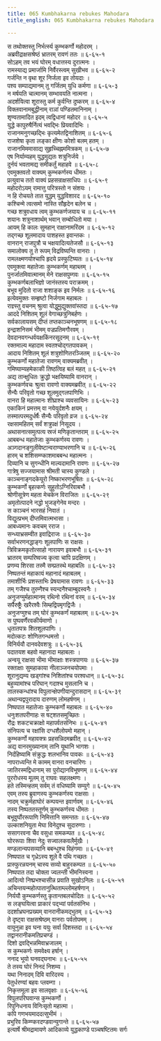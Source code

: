 ```yaml
---
title: 065 Kumbhakarna rebukes Mahodara
title_english: 065 Kumbhakarna rebukes Mahodara

---
```

स तथोक्तस्तु निर्भर्त्स्य कुम्भकर्णो महोदरम् ।  
अब्रवीद्राक्षसश्रेष्ठं भ्रातरम् रावणं ततः ॥ ६-६५-१  
सोऽहम् तव भयं घोरम् वधात्तस्य दुरात्मनः ।  
रामस्याद्य प्रमार्जामि निर्वैरस्त्वम् सुखीभव ॥ ६-६५-२  
गर्जन्ति न वृथा शूर निर्जला इव तोयदाः ।  
पश्य सम्पाद्यमानम् तु गर्जितम् युधि कर्मणा ॥ ६-६५-३  
न मर्षयति चात्मानम् सम्भावयति नात्मना ।  
अदर्शयित्वा शूरास्तु कर्म कुर्वन्ति दुष्करम् ॥ ६-६५-४  
विक्लवानामबुद्धीनाम् राञां पण्डितमानिनाम् ।  
शृण्वतामादित इदम् त्वद्विधानां महोदर ॥ ६-६५-५  
युद्धे कापुरुषैर्नित्यं भवद्भिः प्रियवादिभिः ।  
राजानमनुगच्छद्भिः कृत्यमेतद्विनाशितम् ॥ ६-६५-६  
राजशेषा कृता लङ्का क्षीणः कोशो बलम् हतम् ।  
राजानमिममासाद्य सुहृच्चिह्नममित्रकम् ॥ ६-६५-७  
एष निर्याम्यहम् युद्धमुद्यतः शत्रुनिर्जये ।  
दुर्नयं भवतामद्य समीकर्तुं महाहवे ॥ ६-६५-८  
एवमुक्तवतो वाक्यम् कुम्भकर्णस्य धीमतः ।  
प्रत्युवाच ततो वाक्यं प्रहसन्राक्षसाधिपः ॥ ६-६५-९  
महोदरोऽयम् रामात्तु परित्रस्तो न संशयः ।  
न हि रोचयते तात युद्धम् युद्धविशारद ॥ ६-६५-१०  
कश्चिन्मे त्वत्समो नास्ति सौहृदेन बलेन च ।  
गच्छ शत्रुवधाय त्वम् कुम्भकर्णजयाय च ॥ ६-६५-११  
शयानः शत्रुनाशार्थम् भवान् सम्बोधितो मया ।  
आयम् हि कालः सुमहान् राक्षानामरिंदम ॥ ६-६५-१२  
तद्गच्छ शूलमादाय पाशहस्त इवान्तकः ।  
वानरान् राजपुत्रौ च भक्षयादित्यतेजसौ ॥ ६-६५-१३  
समालोक्य तु ते रूपम् विद्रविष्यन्ति वानराः ।  
रामलक्ष्मणयोश्चापि हृदये प्रस्फुटिष्यतः ॥ ६-६५-१४  
एवमुक्त्वा महातेजाः कुम्भकर्णम् महाब्लम् ।  
पुनर्जातमिवात्मानम् मेने राक्षसपुम्गवः ॥ ६-६५-१५  
कुम्भकर्णबलाभिज्ञो जानंस्तस्य पराक्रमम् ।  
बभूव मुदितो राजा शशाङ्क इव निर्मलः ॥ ६-६५-१६  
इत्येवमुक्तः सम्हृष्टो निर्जगाम महाबलः ।  
राज्ञ्स्तु वचनम् श्रुत्वा योद्धुमुद्युक्तवांस्तदा ॥ ६-६५-१७  
आददे निशितम् शूलं वेगाच्छत्रुनिबर्हणः ।  
सर्वकालायसम् दीप्तं तप्तकाञ्चनभूषणम् ॥ ६-६५-१८  
इन्द्राशनिसमं भीमम् वज्रप्रतिमगौरवम् ।  
देवदानवगन्धर्वयक्षकिंनरसूदनम् ॥ ६-६५-१९  
रक्तमाल्य महादाम स्वतश्चोद्गतपावकम् ।  
आदाय निशितम् शूलं शत्रुशोणितरञ्जितम् ॥ ६-६५-२०  
कुम्भकर्णो महातेजा रावणम् वाक्यमब्रवीत् ।  
गमिष्याम्यहमेकाकी तिष्ठत्विह बलं महत् ॥ ६-६५-२१  
अद्य तान्क्षुधितः क्रुद्धो भक्षयिष्यामि वानरान् ।  
कुम्भकर्णवचः श्रुत्वा रावणो वाक्यमब्रवीत् ॥ ६-६५-२२  
सैन्यैः परिवृतो गच्छ शूलमुद्गलपाणिभिः ।  
वानरा हि महात्मानः शीघ्राश्च व्यवसायिनः ॥ ६-६५-२३  
एकाकिनं प्रमत्तम् वा नयेयुर्दशनैः क्षयम् ।  
तस्मात्परमदुर्धर्षैः सैन्यैः परिवृतो व्रज ॥ ६-६५-२४  
रक्षसामहितम् सर्वं शत्रुपक्षं निसूदय ।  
अथासनात्समुत्पत्य स्रजं मणिकृतान्तराम् ॥ ६-६५-२५  
आबबन्ध महातेजाः कुम्भकर्णस्य रावणः ।  
अञ्गदानङ्गुलीवेष्टान्वराण्याभरणानि च ॥ ६-६५-२६  
हारम् च शशिसम्ण्काशमाबबन्ध महात्मनः ।  
दिव्यानि च सुगन्धीनि माल्यदामानि रावणः ॥ ६-६५-२७  
गात्रेषु सज्जयामास श्रीमती चास्य कुण्डले ।  
काञ्चनाङ्गदकेयूरो निष्काभरणभूषितः ॥ ६-६५-२८  
कुम्भकर्णो बृहत्कर्णः सुहुतोऽग्निरिवाबभौ ।  
श्रोणीसूत्रेण महता मेचकेन विराजितः ॥ ६-६५-२९  
अमृतोत्पादने नद्धो भुजङ्गेनेव मन्दरः ।  
स काञ्चनं भारसहं निवातं ।  
विद्युत्प्रभम् दीप्तमिवात्मभासा ।  
आबध्यमानः कवचम् रराज ।  
सन्ध्याभ्रसम्वीत इवाद्रिराजः ॥ ६-६५-३०  
सर्वाभरणनद्धाङ्गः शूलपाणिः स राक्षसः ।  
त्रिविक्रमकृतोत्साहो नारायण इवाबभौ ॥ ६-६५-३१  
भ्रातरम् सम्परिष्वज्य कृत्वा चापि प्रदक्षिणम् ।  
प्रणम्य शिरसा तस्मै सम्प्रतस्थे महाबलिः ॥ ६-६५-३२  
निष्पतन्तं महाकायं महानादं महाबलम् ।  
तमाशीर्भिः प्रशस्ताभिः प्रेषयामास रावणः ॥ ६-६५-३३  
तम् गजैश्च तुरम्गैश्च स्यन्दनैश्चाम्बुदस्वनैः ।  
अनुजग्मुर्महात्मानम् रथिनो रथिनां वरम् ॥ ६-६५-३४  
सर्पैरुष्ट्रैः खरैरश्वैः सिम्हद्विपमृगद्विजैः ।  
अनुजग्मुश्च तम् घोरं कुम्भकर्णं महाबलम् ॥ ६-६५-३५  
स पुष्पवर्णैरवकीर्यमाणो ।  
धृतातपत्रः शितशूलपाणिः ।  
मदोत्कटः शोणितगन्धमत्तो ।  
विनिर्ययौ दानवदेवशत्रुः ॥ ६-६५-३६  
पदातयश बहवो महानादा महाबलाः ।  
अन्वयू राक्षसा भीमा भीमाक्षाः शस्त्रपाणयः ॥ ६-६५-३७  
रक्ताक्षाः सुमहाकाया नीलाञ्जनचयोपमाः ।  
शूरानुद्यम्य खड्गांश्च निशितांश्च परश्वधान् ॥ ६-६५-३८  
बहुव्यामांश्च परिघान् गदाश्च मुसलानि च ।  
तालस्कन्धांश्च विपुलान्क्षेपणीयान्दुरासदान् ॥ ६-६५-३९  
अथान्यद्वपुरादाय दारुणम् लोमहर्षणम् ।  
निष्पपात महातेजाः कुम्भकर्णो महाबलः ॥ ६-६५-४०  
धनुःशतपरीणाहः स षट्शतसमुच्छितः ।  
रौद्रः शकटचक्राक्षो महापर्वतसंनिभः ॥ ६-६५-४१  
संनिपत्य च रक्षांसि दग्धशैलोपमो महान् ।  
कुम्भकर्णो महावक्त्रः प्रहसन्निदमब्रवीत् ॥ ६-६५-४२  
अद्य वानरमुख्यानाम् तानि यूथानि भागशः ।  
निर्दहिष्यामि संक्रुद्धः शलभानिव पावकः ॥ ६-६५-४३  
नापराध्यन्ति मे कामम् वानरा वनचारिणः ।  
जातिरस्मद्विधानाम् सा पुरोद्यानविभूषणम् ॥ ६-६५-४४  
पुररोधस्य मूलम् तु राघवः सहलक्ष्मणः ।  
हते तस्मिन्हतम् सर्वम् तं वधिष्यामि सम्युगे ॥ ६-६५-४५  
एवम् तस्य ब्रुवाणस्य कुम्भकर्णस्य राक्षसाः ।  
नादम् चक्रुर्महाघोरं कम्पयन्त इवार्णवम् ॥ ६-६५-४६  
तस्य निष्पततस्तूर्णम् कुम्भकर्णस्य धीमतः ।  
बभूवुर्घोररूपाणि निमित्तानि समन्ततः ॥ ६-६५-४७  
उल्काशनियुता मेघा विनेदुश्च सुदारुणाः ।  
ससागरवना चैव वसुधा समकम्पत ॥ ६-६५-४८  
घोररूपाः शिवा नेदुः सज्वालकवलैर्मुखैः ।  
मण्डलान्यपसव्यानि बबन्धुश्च विहंगमाः ॥ ६-६५-४९  
निष्पपात च गृध्रेऽस्य शूले वै पथि गच्छतः ।  
प्रास्फुरन्नयनम् चास्य सव्यो बाहुरकम्पत ॥ ६-६५-५०  
निष्पपात तदा चोक्ला ज्वलन्ती भीमनिस्वना ।  
आदित्यो निष्प्रभश्चासीन्न प्रवाति सुखोऽनिलः ॥ ६-६५-५१  
अचिन्तयन्महोत्पातानुत्थिताम्ल्लोमहर्षणान् ।  
निर्ययौ कुम्भकर्णस्तु कृतान्तबलचोदितः ॥ ६-६५-५२  
स लङ्घयित्वा प्राकारं पद्भ्यां पर्वतसंनिभः ।  
ददर्शाभ्रघनप्रख्यम् वानरानीकमद्भुतम् ॥ ६-६५-५३  
ते दृष्ट्वा राक्षसश्रेष्ठम् वानराः पर्वतोपमम् ।  
वायुनुन्ना इव घना ययुः सर्वा दिशस्तदा ॥ ६-६५-५४  
तद्वानरानीकमतिप्रचण्डं ।  
दिशो द्रवद्भिन्नमिवाभ्रजालम् ।  
स कुम्भकर्णः समवेक्ष्य हर्षान् ।  
ननाद भूयो घनवद्घनाभः ॥ ६-६५-५५  
ते तस्य घोरं निनदं निशम्य ।  
यथा निनादम् दिवि वारिदस्य ।  
पेतुर्धरण्यां बहवः प्लवम्गा ।  
निकृत्तमूला इव सालवृक्षाः ॥ ६-६५-५६  
विपुलपरिघवान्स कुम्भकर्णो ।  
रिपुनिधनाय विनिःसृतो महात्मा ।  
कपि गणभयमाददत्सुभीमं ।  
प्रभुरिव किम्ण्करदण्डवान्युगान्ते ॥ ६-६५-५७  
इत्यार्षे श्रीमद्रामायणे आदिकाव्ये युद्धकाण्डे पञ्चषष्टितमः सर्गः